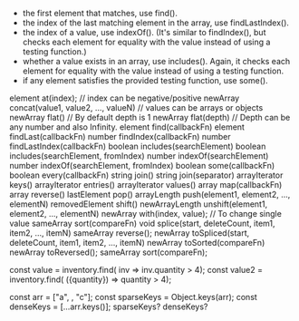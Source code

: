 - the first element that matches, use find().
- the index of the last matching element in the array, use findLastIndex().
- the index of a value, use indexOf(). (It's similar to findIndex(), but checks each element for equality with the value instead of using a testing function.)
- whether a value exists in an array, use includes(). Again, it checks each element for equality with the value instead of using a testing function.
- if any element satisfies the provided testing function, use some().



element 	at(index); // index can be negative/positive
newArray 	concat(value1, value2, ..., valueN) // values can be arrays or objects
newArray 	flat() // By default depth is 1
newArray 	flat(depth) // Depth can be any number and also Infinity.
element		find(callbackFn)
element 	findLast(callbackFn)
number 		findIndex(callbackFn)
number 		findLastIndex(callbackFn)
boolean 	includes(searchElement)
boolean 	includes(searchElement, fromIndex)
number 		indexOf(searchElement)
number 		indexOf(searchElement, fromIndex)
boolean 	some(callbackFn)
boolean 	every(callbackFn)
string 			join()
string			join(separator)
arrayIterator 	keys()
arrayIterator 	entries()
arrayIterator 	values()
array			map(callbackFn)
array 			reverse()
lastElement		pop()
arrayLength 	push(element1, element2, ..., elementN)
removedElement 	shift()
newArrayLength 	unshift(element1, element2, ..., elementN)
newArray		with(index, value); // To change single value
sameArray		sort(compareFn)
void			splice(start, deleteCount, item1, item2, ..., itemN)
sameArray		reverse();
newArray 		toSpliced(start, deleteCount, item1, item2, ..., itemN)
newArray		toSorted(compareFn)
newArray		toReversed();
sameArray 		sort(compareFn);


const value = inventory.find( inv => inv.quantity > 4);
const value2 = inventory.find( ({quantity}) => quantity > 4);

const arr = ["a", , "c"];
const sparseKeys = Object.keys(arr);
const denseKeys = [...arr.keys()];
sparseKeys?
denseKeys?


